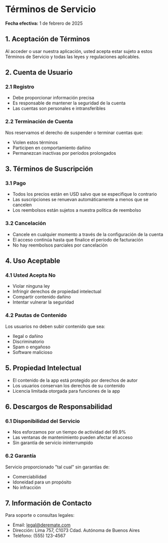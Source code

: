 # Términos de Servicio

**Fecha efectiva:** 1 de febrero de 2025

## 1. Aceptación de Términos

Al acceder o usar nuestra aplicación, usted acepta estar sujeto a estos Términos de Servicio y todas las leyes y regulaciones aplicables.

## 2. Cuenta de Usuario

### 2.1 Registro

- Debe proporcionar información precisa
- Es responsable de mantener la seguridad de la cuenta
- Las cuentas son personales e intransferibles

### 2.2 Terminación de Cuenta

Nos reservamos el derecho de suspender o terminar cuentas que:

- Violen estos términos
- Participen en comportamiento dañino
- Permanezcan inactivas por períodos prolongados

## 3. Términos de Suscripción

### 3.1 Pago

- Todos los precios están en USD salvo que se especifique lo contrario
- Las suscripciones se renuevan automáticamente a menos que se cancelen
- Los reembolsos están sujetos a nuestra política de reembolso

### 3.2 Cancelación

- Cancele en cualquier momento a través de la configuración de la cuenta
- El acceso continúa hasta que finalice el período de facturación
- No hay reembolsos parciales por cancelación

## 4. Uso Aceptable

### 4.1 Usted Acepta No

- Violar ninguna ley
- Infringir derechos de propiedad intelectual
- Compartir contenido dañino
- Intentar vulnerar la seguridad

### 4.2 Pautas de Contenido

Los usuarios no deben subir contenido que sea:

- Ilegal o dañino
- Discriminatorio
- Spam o engañoso
- Software malicioso

## 5. Propiedad Intelectual

- El contenido de la app está protegido por derechos de autor
- Los usuarios conservan los derechos de su contenido
- Licencia limitada otorgada para funciones de la app

## 6. Descargos de Responsabilidad

### 6.1 Disponibilidad del Servicio

- Nos esforzamos por un tiempo de actividad del 99.9%
- Las ventanas de mantenimiento pueden afectar el acceso
- Sin garantía de servicio ininterrumpido

### 6.2 Garantía

Servicio proporcionado "tal cual" sin garantías de:

- Comerciabilidad
- Idoneidad para un propósito
- No infracción

## 7. Información de Contacto

Para soporte o consultas legales:

- Email: legal@deremate.com
- Dirección: Lima 757, C1073 Cdad. Autónoma de Buenos Aires
- Teléfono: (555) 123-4567

